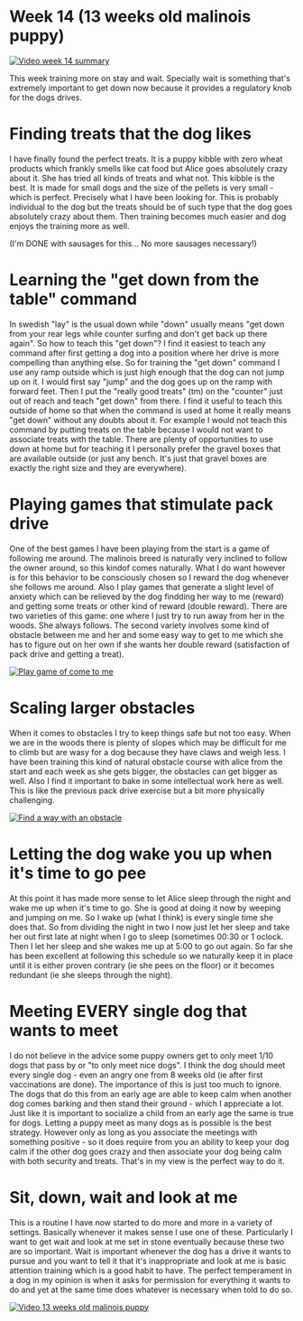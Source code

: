 # Week 14 (13 weeks old malinois puppy)

[![Video week 14 summary](https://img.youtube.com/vi/2BvzfvtySz8/0.jpg)](https://www.youtube.com/watch?v=2BvzfvtySz8)

This week training more on stay and wait. Specially wait is something that's extremely important to get down now because it provides a regulatory knob for the dogs drives. 

# Finding treats that the dog likes
I have finally found the perfect treats. It is a puppy kibble with zero wheat products which frankly smells like cat food but Alice goes absolutely crazy about it. She has tried all kinds of treats and what not. This kibble is the best. It is made for small dogs and the size of the pellets is very small - which is perfect. Precisely what I have been looking for. This is probably individual to the dog but the treats should be of such type that the dog goes absolutely crazy about them. Then training becomes much easier and dog enjoys the training more as well.

(I'm DONE with sausages for this... No more sausages necessary!)

# Learning the "get down from the table" command
In swedish "lay" is the usual down while "down" usually means "get down from your rear legs while counter surfing and don't get back up there again". So how to teach this "get down"? I find it easiest to teach any command after first getting a dog into a position where her drive is more compelling than anything else. So for training the "get down" command I use any ramp outside which is just high enough that the dog can not jump up on it. I would first say "jump" and the dog goes up on the ramp with forward feet. Then I put the "really good treats" (tm) on the "counter" just out of reach and teach "get down" from there. I find it useful to teach this outside of home so that when the command is used at home it really means "get down" without any doubts about it. For example I would not teach this command by putting treats on the table because I would not want to associate treats with the table. There are plenty of opportunities to use down at home but for teaching it I personally prefer the gravel boxes that are available outside (or just any bench. It's just that gravel boxes are exactly the right size and they are everywhere). 

# Playing games that stimulate pack drive
One of the best games I have been playing from the start is a game of following me around. The malinois breed is naturally very inclined to follow the owner around, so this kindof comes naturally. What I do want however is for this behavior to be consciously chosen so I reward the dog whenever she follows me around. Also I play games that generate a slight level of anxiety which can be relieved by the dog findding her way to me (reward) and getting some treats or other kind of reward (double reward). There are two varieties of this game: one where I just try to run away from her in the woods. She always follows. The second variety involves some kind of obstacle between me and her and some easy way to get to me which she has to figure out on her own if she wants her double reward (satisfaction of pack drive and getting a treat). 

[![Play game of come to me](https://img.youtube.com/vi/m7sHvoDMmD8/0.jpg)](https://www.youtube.com/watch?v=m7sHvoDMmD8)

# Scaling larger obstacles
When it comes to obstacles I try to keep things safe but not too easy. When we are in the woods there is plenty of slopes which may be difficult for me to climb but are wasy for a dog because they have claws and weigh less. I have been training this kind of natural obstacle course with alice from the start and each week as she gets bigger, the obstacles can get bigger as well. Also I find it important to bake in some intellectual work here as well. This is like the previous pack drive exercise but a bit more physically challenging. 

[![Find a way with an obstacle](https://img.youtube.com/vi/QAsFjWSFR6U/0.jpg)](https://www.youtube.com/watch?v=QAsFjWSFR6U)

# Letting the dog wake you up when it's time to go pee
At this point it has made more sense to let Alice sleep through the night and wake me up when it's time to go. She is good at doing it now by weeping and jumping on me. So I wake up (what I think) is every single time she does that. So from dividing the night in two I now just let her sleep and take her out first late at night when I go to sleep (sometimes 00:30 or 1 oclock. Then I let her sleep and she wakes me up at 5:00 to go out again. So far she has been excellent at following this schedule so we naturally keep it in place until it is either proven contrary (ie she pees on the floor) or it becomes redundant (ie she sleeps through the night). 

# Meeting EVERY single dog that wants to meet
I do not believe in the advice some puppy owners get to only meet 1/10 dogs that pass by or "to only meet nice dogs". I think the dog should meet every single dog - even an angry one from 8 weeks old (ie after first vaccinations are done). The importance of this is just too much to ignore. The dogs that do this from an early age are able to keep calm when another dog comes barking and then stand their ground - which I appreciate a lot. Just like it is important to socialize a child from an early age the same is true for dogs. Letting a puppy meet as many dogs as is possible is the best strategy. However only as long as you associate the meetings with something positive - so it does require from you an ability to keep your dog calm if the other dog goes crazy and then associate your dog being calm with both security and treats. That's in my view is the perfect way to do it. 

# Sit, down, wait and look at me
This is a routine I have now started to do more and more in a variety of settings. Basically whenever it makes sense I use one of these. Particularly I want to get wait and look at me set in stone eventually because these two are so important. Wait is important whenever the dog has a drive it wants to pursue and you want to tell it that it's inappropriate and look at me is basic attention training which is a good habit to have. The perfect temperament in a dog in my opinion is when it asks for permission for everything it wants to do and yet at the same time does whatever is necessary when told to do so. 

[![Video 13 weeks old malinois puppy](https://img.youtube.com/vi/gW-lCZi7Vvw/0.jpg)](https://www.youtube.com/watch?v=gW-lCZi7Vvw)


